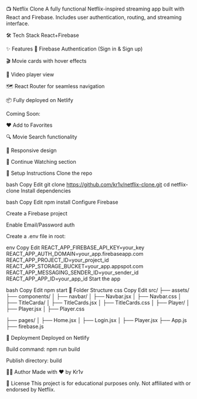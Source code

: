 📺 Netflix Clone
A fully functional Netflix-inspired streaming app built with React and Firebase.
Includes user authentication, routing, and streaming interface.



🛠 Tech Stack
React+Firebase




✨ Features
🔐 Firebase Authentication (Sign in & Sign up)

🎬 Movie cards with hover effects

🎥 Video player view

🗺️ React Router for seamless navigation

📦 Fully deployed on Netlify

Coming Soon:

❤️ Add to Favorites

🔍 Movie Search functionality

📱 Responsive design

🔄 Continue Watching section

🔧 Setup Instructions
Clone the repo

bash
Copy
Edit
git clone https://github.com/kr1v/netflix-clone.git
cd netflix-clone
Install dependencies

bash
Copy
Edit
npm install
Configure Firebase

Create a Firebase project

Enable Email/Password auth

Create a .env file in root:

env
Copy
Edit
REACT_APP_FIREBASE_API_KEY=your_key
REACT_APP_AUTH_DOMAIN=your_app.firebaseapp.com
REACT_APP_PROJECT_ID=your_project_id
REACT_APP_STORAGE_BUCKET=your_app.appspot.com
REACT_APP_MESSAGING_SENDER_ID=your_sender_id
REACT_APP_APP_ID=your_app_id
Start the app

bash
Copy
Edit
npm start
📁 Folder Structure
css
Copy
Edit
src/
├── assets/
├── components/
│    ├── navbar/
│      ├── Navbar.jsx
│      ├── Navbar.css
│    ├── TitleCarda/
│      ├── TitleCards.jsx
│      ├── TitleCards.css
│   ├── Player/
│      ├── Player.jsx
│      ├── Player.css
    
├── pages/
│   ├── Home.jsx
│   ├── Login.jsx
│   ├── Player.jsx
├── App.js
├── firebase.js

🚀 Deployment
Deployed on Netlify

Build command: npm run build

Publish directory: build

🙋‍♀️ Author
Made with ❤️ by Kr1v

📝 License
This project is for educational purposes only. Not affiliated with or endorsed by Netflix.
